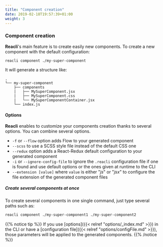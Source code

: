 ```yaml
---
title: "Component creation"
date: 2019-02-18T19:57:39+01:00
weight: 3
---
```


### Component creation

**Reacli**'s main feature is to create easily new components. To create a new component with the default configuration:

```
reacli component ./my-super-component
```

It will generate a structure like:

```text
.
└── my-super-component
    ├── components
    |   ├── MySuperComponent.jsx
    |   ├── MySuperComponent.css
    |   └── MySuperComponentContainer.jsx
    └── index.js
```

#### Options

**Reacli** enables to customize your components creation thanks to several options. You can combine several options.

- `-f` or `--flow` option adds Flow to your generated component
- `--scss` to use a SCSS style file instead of the default CSS one
- `--redux` option adds a React-Redux default configuration to your generated component
- `-i` or `--ignore-config-file` to ignore the `.reacli` configuration file if one is found and use default options or the ones given at runtime to the CLI
- `--extension [value]` where `value` is either "*js*" or "*jsx*" to configure the file extension of the generated component files

##### Create several components at once

To create several components in one single command, just type several paths such as:

```bash
reacli component ./my-super-component1 ./my-super-component2
```

{{% notice tip %}}
If you use [options]({{< relref "options/_index.md" >}}) in the CLI or have a [configuration file]({{< relref "options/configFile.md" >}}), those parameters will be applied to the generated components.
{{% /notice %}}